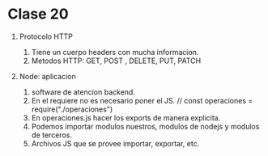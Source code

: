# Clase 20 
1. Protocolo HTTP 
    1. Tiene un cuerpo headers con mucha informacion. 
    1. Metodos HTTP: GET, POST , DELETE, PUT, PATCH 

1. Node: aplicacion 
    1. software de atencion backend.
    1. En el requiere no es necesario poner el JS. // const operaciones = require("./operaciones")
    1. En operaciones.js hacer los exports de manera explicita.
    1. Podemos importar modulos nuestros, modulos de nodejs y modulos de terceros.
    1. Archivos JS que se provee importar, exportar, etc. 